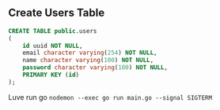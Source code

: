 
## Create Users Table 

```sql
CREATE TABLE public.users
(
    id uuid NOT NULL,
    email character varying(254) NOT NULL,
    name character varying(100) NOT NULL,
    password character varying(100) NOT NULL,
    PRIMARY KEY (id)
);
```

Luve run go
`nodemon --exec go run main.go --signal SIGTERM`